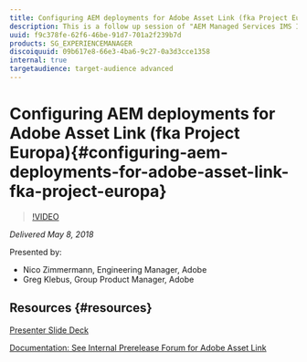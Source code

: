 ```yaml
---
title: Configuring AEM deployments for Adobe Asset Link (fka Project Europa)
description: This is a follow up session of "AEM Managed Services IMS Integration - End to End Demo".  In this session we will focus on configuring Adobe Experience Manager deployments to support connections from Photoshop, Illustrator, and InDesign CC applications with Adobe Asset Link panel installed. We will cover installation of an additional package (where required), configuration of Granite IMS login modules, configuring user/group setup, and additional considerations. After the session you should be able to explain what is required to configure AEM for Adobe Asset Link and provide advice to our customers and partners if needed.
uuid: f9c378fe-62f6-46be-91d7-701a2f239b7d
products: SG_EXPERIENCEMANAGER
discoiquuid: 09b617e8-66e3-4ba6-9c27-0a3d3cce1358
internal: true
targetaudience: target-audience advanced
---
```


# Configuring AEM deployments for Adobe Asset Link (fka Project Europa){#configuring-aem-deployments-for-adobe-asset-link-fka-project-europa}

>[!VIDEO](https://video.tv.adobe.com/v/22432/?quality=9)

*Delivered May 8, 2018*

Presented by:

* Nico Zimmermann, Engineering Manager, Adobe
* Greg Klebus, Group Product Manager, Adobe

## Resources {#resources}

[Presenter Slide Deck](https://wiki.corp.adobe.com/pages/viewpage.action?pageId=745013335&preview=/745013335/1483311450/Adobe%20Asset%20Link%20AEM%20Configuration%20Gems%2020180508.pdf#GraniteGems-knowledgetransferprogram-%5BAdobeInternal%5D-DeploymentsforAssetLink(fkaProjectEuropa))

[Documentation: See Internal Prerelease Forum for Adobe Asset Link](https://www.adobeprerelease.com/beta/12CD68B7-238C-47F0-A211-C86DCFB57145)

